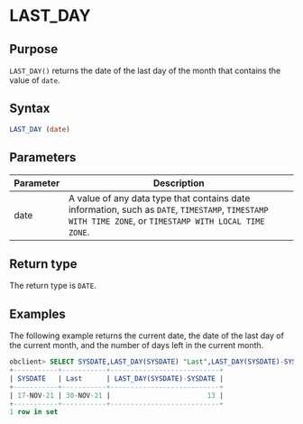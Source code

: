 # LAST_DAY

## Purpose

`LAST_DAY()` returns the date of the last day of the month that contains the value of `date`.

## Syntax

```sql
LAST_DAY (date)
```

## Parameters

| Parameter | Description                                                                                                                                            |
|------|--------------------------------------------------------------------------------------------------------------------------------------------------------|
| date | A value of any data type that contains date information, such as `DATE`, `TIMESTAMP`, `TIMESTAMP WITH TIME ZONE`, or `TIMESTAMP WITH LOCAL TIME ZONE`. |

## Return type

The return type is `DATE`.

## Examples

The following example returns the current date, the date of the last day of the current month, and the number of days left in the current month.

```sql
obclient> SELECT SYSDATE,LAST_DAY(SYSDATE) "Last",LAST_DAY(SYSDATE)-SYSDATE FROM DUAL;
+-----------+-----------+---------------------------+
| SYSDATE   | Last      | LAST_DAY(SYSDATE)-SYSDATE |
+-----------+-----------+---------------------------+
| 17-NOV-21 | 30-NOV-21 |                        13 |
+-----------+-----------+---------------------------+
1 row in set
```
